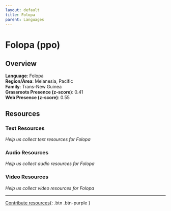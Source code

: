 ```yaml
---
layout: default
title: Folopa
parent: Languages
---
```


# Folopa (ppo)

## Overview

**Language**: Folopa  
**Region/Area**: Melanesia, Pacific  
**Family**: Trans-New Guinea  
**Grassroots Presence (z-score)**: 0.41  
**Web Presence (z-score)**: 0.55  

## Resources

### Text Resources
*Help us collect text resources for Folopa*

### Audio Resources
*Help us collect audio resources for Folopa*

### Video Resources
*Help us collect video resources for Folopa*

---

[Contribute resources](https://forms.office.com/e/1SfLJx3u1r){: .btn .btn-purple }
